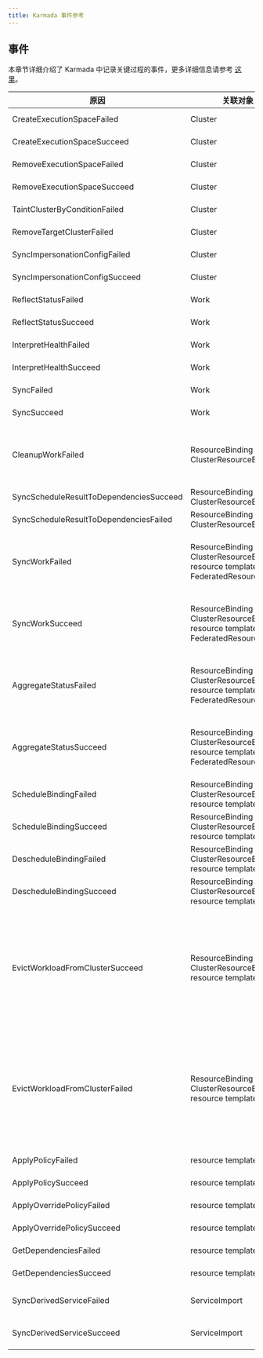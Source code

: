 ```yaml
---
title: Karmada 事件参考
---
```


## 事件

本章节详细介绍了 Karmada 中记录关键过程的事件，更多详细信息请参考 [这里](https://kubernetes.io/docs/reference/kubernetes-api/cluster-resources/event-v1/)。


| 原因                                      | 关联对象                                                                                        | 类型      | 源组件                                                                                                                       |
|-----------------------------------------|---------------------------------------------------------------------------------------------|---------|---------------------------------------------------------------------------------------------------------------------------|
| CreateExecutionSpaceFailed              | Cluster                                                                                     | Warning | cluster-controller                                                                                                        |
| CreateExecutionSpaceSucceed             | Cluster                                                                                     | Normal  | cluster-controller                                                                                                        |
| RemoveExecutionSpaceFailed              | Cluster                                                                                     | Warning | cluster-controller                                                                                                        |
| RemoveExecutionSpaceSucceed             | Cluster                                                                                     | Normal  | cluster-controller                                                                                                        |
| TaintClusterByConditionFailed           | Cluster                                                                                     | Warning | cluster-controller                                                                                                        |
| RemoveTargetClusterFailed               | Cluster                                                                                     | Warning | cluster-controller                                                                                                        |
| SyncImpersonationConfigFailed           | Cluster                                                                                     | Warning | unified-auth-controller                                                                                                   |
| SyncImpersonationConfigSucceed          | Cluster                                                                                     | Normal  | unified-auth-controller                                                                                                   |
| ReflectStatusFailed                     | Work                                                                                        | Warning | work-status-controller                                                                                                    |
| ReflectStatusSucceed                    | Work                                                                                        | Normal  | work-status-controller                                                                                                    |
| InterpretHealthFailed                   | Work                                                                                        | Warning | work-status-controller                                                                                                    |
| InterpretHealthSucceed                  | Work                                                                                        | Normal  | work-status-controller                                                                                                    |
| SyncFailed                              | Work                                                                                        | Warning | execution-controller                                                                                                      |
| SyncSucceed                             | Work                                                                                        | Normal  | execution-controller                                                                                                      |
| CleanupWorkFailed                       | ResourceBinding<br/>ClusterResourceBinding                                                  | Warning | binding-controller<br/>cluster-resource-binding-controller                                                                |
| SyncScheduleResultToDependenciesSucceed | ResourceBinding<br/>ClusterResourceBinding                                                  | Normal  | dependencies-distributor                                                                                                  |
| SyncScheduleResultToDependenciesFailed  | ResourceBinding<br/>ClusterResourceBinding                                                  | Warning | dependencies-distributor                                                                                                  |
| SyncWorkFailed                          | ResourceBinding<br/>ClusterResourceBinding<br/>resource template<br/>FederatedResourceQuota | Warning | binding-controller<br/>cluster-resource-binding-controller                                                                |
| SyncWorkSucceed                         | ResourceBinding<br/>ClusterResourceBinding<br/>resource template<br/>FederatedResourceQuota | Normal  | binding-controller<br/>cluster-resource-binding-controller                                                                |
| AggregateStatusFailed                   | ResourceBinding<br/>ClusterResourceBinding<br/>resource template<br/>FederatedResourceQuota | Warning | binding-controller<br/>cluster-resource-binding-controller                                                                |
| AggregateStatusSucceed                  | ResourceBinding<br/>ClusterResourceBinding<br/>resource template<br/>FederatedResourceQuota | Normal  | binding-controller<br/>cluster-resource-binding-controller                                                                |
| ScheduleBindingFailed                   | ResourceBinding<br/>ClusterResourceBinding<br/>resource template                            | Warning | karmada-scheduler                                                                                                         |
| ScheduleBindingSucceed                  | ResourceBinding<br/>ClusterResourceBinding<br/>resource template                            | Normal  | karmada-scheduler                                                                                                         |
| DescheduleBindingFailed                 | ResourceBinding<br/>ClusterResourceBinding<br/>resource template                            | Warning | karmada-descheduler                                                                                                       |
| DescheduleBindingSucceed                | ResourceBinding<br/>ClusterResourceBinding<br/>resource template                            | Normal  | karmada-descheduler                                                                                                       |
| EvictWorkloadFromClusterSucceed         | ResourceBinding<br/>ClusterResourceBinding<br/>resource template                            | Normal  | taint-manager<br/>resource-binding-graceful-eviction-controller<br/>cluster-resource-binding-graceful-eviction-controller |
| EvictWorkloadFromClusterFailed          | ResourceBinding<br/>ClusterResourceBinding<br/>resource template                            | Warning | taint-manager<br/>resource-binding-graceful-eviction-controller<br/>cluster-resource-binding-graceful-eviction-controller |
| ApplyPolicyFailed                       | resource template                                                                           | Warning | resource-detector                                                                                                         |
| ApplyPolicySucceed                      | resource template                                                                           | Normal  | resource-detector                                                                                                         |
| ApplyOverridePolicyFailed               | resource template                                                                           | Warning | override-manager                                                                                                          |
| ApplyOverridePolicySucceed              | resource template                                                                           | Normal  | override-manager                                                                                                          |
| GetDependenciesFailed                   | resource template                                                                           | Warning | dependencies-distributor                                                                                                  |
| GetDependenciesSucceed                  | resource template                                                                           | Normal  | dependencies-distributor                                                                                                  |
| SyncDerivedServiceFailed                | ServiceImport                                                                               | Warning | service-import-controller                                                                                                 |
| SyncDerivedServiceSucceed               | ServiceImport                                                                               | Normal  | service-import-controller                                                                                                 |
